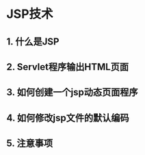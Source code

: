# JSP技术

## 1. 什么是JSP



## 2. Servlet程序输出HTML页面





## 3. 如何创建一个jsp动态页面程序





## 4. 如何修改jsp文件的默认编码



## 5. 注意事项